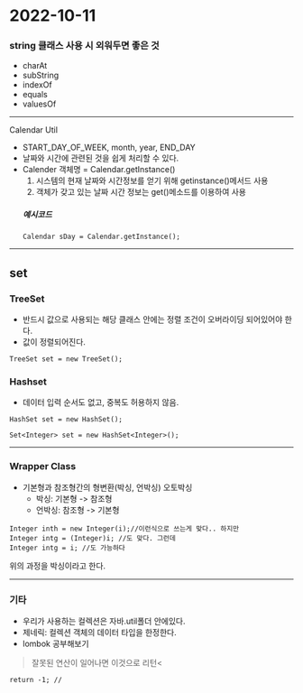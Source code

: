 2022-10-11
================================
### string 클래스 사용 시 외워두면 좋은 것
- charAt
- subString
- indexOf
- equals
- valuesOf
------------------

Calendar Util

- START_DAY_OF_WEEK, month, year, END_DAY
- 날짜와 시간에 관련된 것을 쉽게 처리할 수 있다.
- Calender 객체명 = Calendar.getInstance()
    1) 시스템의 현재 날짜와 시간정보를 얻기 위해 getinstance()메서드 사용
    2) 객체가 갖고 있는 날짜 시간 정보는 get()메소드를 이용하여 사용
    ##### 예시코드
    ```
    Calendar sDay = Calendar.getInstance();
    ```

-------------------
## set

### TreeSet 
- 반드시 값으로 사용되는 해당 클래스 안에는 정렬 조건이 오버라이딩 되어있어야 한다.
- 값이 정렬되어진다.
```
TreeSet set = new TreeSet(); 
```
### Hashset
- 데이터 입력 순서도 없고, 중복도 허용하지 않음.
```
HashSet set = new HashSet();

Set<Integer> set = new HashSet<Integer>();
```
-----------------------------
### Wrapper Class 
- 기본형과 참조형간의 형변환(박싱, 언박싱) 오토박싱
    - 박싱: 기본형 -> 참조형
    - 언박싱: 참조형 -> 기본형

```
Integer inth = new Integer(i);//이런식으로 쓰는게 맞다.. 하지만
Integer intg = (Integer)i; //도 맞다. 그런데 
Integer intg = i; //도 가능하다
```
위의 과정을 박싱이라고 한다.

-------------------
### 기타
- 우리가 사용하는 컬렉션은 자바.util폴더 안에있다.   
- 제네릭: 컬렉션 객체의 데이터 타입을 한정한다.
- lombok 공부해보기
>잘못된 연산이 일어나면 이것으로 리턴<
```
return -1; //
```

